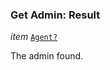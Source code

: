 

### Get Admin: Result  
  
<article>

*item* [`Agent?`](/docs/ssm-chaincode-models--page#ssm-chaincode-agent) 

The admin found.

</article>

